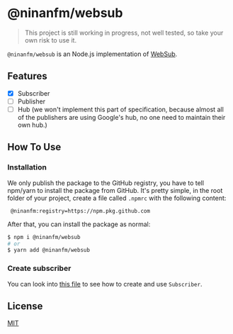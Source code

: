 # @ninanfm/websub

> This project is still working in progress, not well tested, so take your own risk to use it.

`@ninanfm/websub` is an Node.js implementation of [WebSub](https://www.w3.org/TR/websub).

## Features

- [X] Subscriber
- [ ] Publisher
- [ ] Hub (we won't implement this part of specification, because almost all of the publishers are using Google's hub, no one need to maintain their own hub.)

## How To Use

### Installation

We only publish the package to the GitHub registry, you have to tell npm/yarn to install the package from GitHub. It's pretty simple, in the root folder of your project, create a file called `.npmrc` with the following content:

```
 @ninanfm:registry=https://npm.pkg.github.com
```

After that, you can install the package as normal:

```bash
$ npm i @ninanfm/websub
# or
$ yarn add @ninanfm/websub
```

### Create subscriber

You can look into [this file](./src/cmd/subscriber.ts) to see how to create and use `Subscriber`.

## License

[MIT](./LICENSE)
